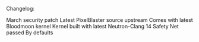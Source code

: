 Changelog:

March security patch
Latest PixelBlaster source upstream
Comes with latest Bloodmoon kernel
Kernel built with latest Neutron-Clang 14
Safety Net passed By defaults







